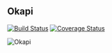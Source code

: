 ## Okapi

[![Build Status](https://travis-ci.org/artox-lab/okapi.svg?branch=master)](https://travis-ci.org/artox-lab/okapi)
[![Coverage Status](https://coveralls.io/repos/artox-lab/okapi/badge.svg?branch=master)](https://coveralls.io/r/artox-lab/okapi?branch=master)

![Okapi](http://fc08.deviantart.net/fs71/i/2012/034/e/7/mlp_okapi_by_shinylugiacat-d4okzjv.jpg)

